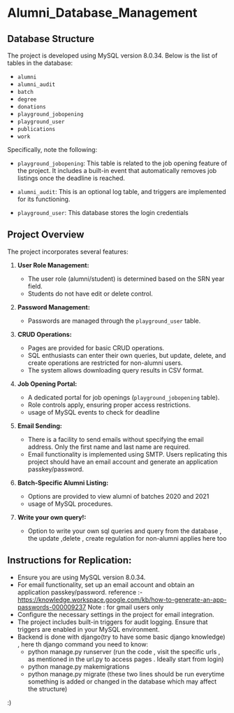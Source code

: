 # Alumni_Database_Management

## Database Structure

The project is developed using MySQL version 8.0.34. Below is the list of tables in the database:

- `alumni`
- `alumni_audit`
- `batch`
- `degree`
- `donations`
- `playground_jobopening`
- `playground_user`
- `publications`
- `work`
  

Specifically, note the following:

- `playground_jobopening`: This table is related to the job opening feature of the project. It includes a built-in event that automatically removes job listings once the deadline is reached.

- `alumni_audit`: This is an optional log table, and triggers are implemented for its functioning.

- `playground_user`: This database stores the login credentials

## Project Overview

The project incorporates several features:

1. **User Role Management:**
   - The user role (alumni/student) is determined based on the SRN year field.
   - Students do not have edit or delete control.

2. **Password Management:**
   - Passwords are managed through the `playground_user` table.

3. **CRUD Operations:**
   - Pages are provided for basic CRUD operations.
   - SQL enthusiasts can enter their own queries, but update, delete, and create operations are restricted for non-alumni users.
   - The system allows downloading query results in CSV format.

4. **Job Opening Portal:**
   - A dedicated portal for job openings (`playground_jobopening` table).
   - Role controls apply, ensuring proper access restrictions.
   - usage of MySQL events to check for deadline

5. **Email Sending:**
   - There is a facility to send emails without specifying the email address. Only the first name and last name are required.
   - Email functionality is implemented using SMTP. Users replicating this project should have an email account and generate an application passkey/password.

6. **Batch-Specific Alumni Listing:**
   - Options are provided to view alumni of batches 2020 and 2021
   - usage of MySQL procedures.

7. **Write your own query!:**
   - Option to write your own sql queries and query from the database , the update ,delete , create regulation for non-alumni applies here too

## Instructions for Replication:

- Ensure you are using MySQL version 8.0.34.
- For email functionality, set up an email account and obtain an application passkey/password.
    reference :- https://knowledge.workspace.google.com/kb/how-to-generate-an-app-passwords-000009237
    Note : for gmail users only
- Configure the necessary settings in the project for email integration.
- The project includes built-in triggers for audit logging. Ensure that triggers are enabled in your MySQL environment.
- Backend is done with django(try to have some basic django knowledge) , here th django command you need to know:
    - python manage.py runserver  (run the code , visit the specific urls , as mentioned in the url.py to access pages . Ideally start from login)
    - python manage.py makemigrations
    - python manage.py migrate (these two lines should be run everytime something is added or changed in the database which may affect the structure)

:)
